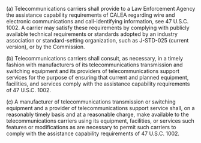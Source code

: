 (a) Telecommunications carriers shall provide to a Law Enforcement Agency the assistance capability requirements of CALEA regarding wire and electronic communications and call-identifying information, see 47 U.S.C. 1002. A carrier may satisfy these requirements by complying with publicly available technical requirements or standards adopted by an industry association or standard-setting organization, such as J-STD-025 (current version), or by the Commission.

(b) Telecommunications carriers shall consult, as necessary, in a timely fashion with manufacturers of its telecommunications transmission and switching equipment and its providers of telecommunications support services for the purpose of ensuring that current and planned equipment, facilities, and services comply with the assistance capability requirements of 47 U.S.C. 1002.
                                    

(c) A manufacturer of telecommunications transmission or switching equipment and a provider of telecommunications support service shall, on a reasonably timely basis and at a reasonable charge, make available to the telecommunications carriers using its equipment, facilities, or services such features or modifications as are necessary to permit such carriers to comply with the assistance capability requirements of 47 U.S.C. 1002.

